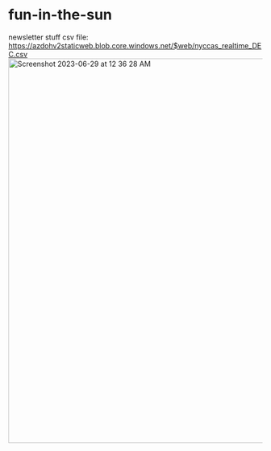 # fun-in-the-sun
newsletter stuff csv file: https://azdohv2staticweb.blob.core.windows.net/$web/nyccas_realtime_DEC.csv
<img width="764" alt="Screenshot 2023-06-29 at 12 36 28 AM" src="https://github.com/coldricekid/fun-in-the-sun/assets/119987878/a03fccb7-a9c8-40f9-8578-58fd76255f16">

